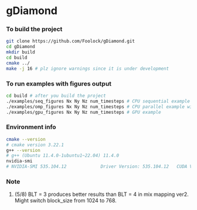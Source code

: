 # gDiamond

### To build the project
```bash
git clone https://github.com/Foolock/gDiamond.git
cd gDiamond
mkdir build
cd build
cmake ../
make -j 16 # plz ignore warnings since it is under development
```

### To run examples with figures output
```bash
cd build # after you build the project
./examples/seq_figures Nx Ny Nz num_timesteps # CPU sequential example
./examples/omp_figures Nx Ny Nz num_timesteps # CPU parallel example with openmp
./examples/gpu_figures Nx Ny Nz num_timesteps # GPU example 
```

### Environment info
```bash
cmake --version
# cmake version 3.22.1
g++ --version
# g++ (Ubuntu 11.4.0-1ubuntu1~22.04) 11.4.0
nvidia-smi
# NVIDIA-SMI 535.104.12             Driver Version: 535.104.12   CUDA Version: 12.2
```

### Note 
1. (5/8) BLT = 3 produces better results than BLT = 4 in mix mapping ver2. Might switch block\_size from 1024 to 768.
